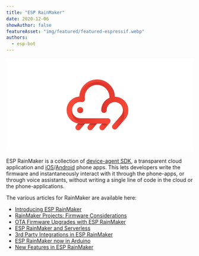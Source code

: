 ```yaml
---
title: "ESP RainMaker"
date: 2020-12-06
showAuthor: false
featureAsset: "img/featured/featured-espressif.webp"
authors:
  - esp-bot
---
```

![](img/esp-1.webp)

ESP RainMaker is a collection of [device-agent SDK](https://github.com/espressif/esp-rainmaker), a transparent cloud application and [iOS](https://apps.apple.com/us/app/esp-rainmaker/id1497491540)/[Android](https://play.google.com/store/apps/details?id=com.espressif.rainmaker&hl=en_IN) phone apps. This lets developers write the firmware and instantaneously interact with it through the phone-apps, or through voice assistants, without writing a single line of code in the cloud or the phone-applications.

The various articles for RainMaker are available here:

- [Introducing ESP RainMaker](https://medium.com/the-esp-journal/introducing-esp-rainmaker-8fa968bbb2de)
- [RainMaker Projects: Firmware Considerations](https://medium.com/the-esp-journal/rainmaker-projects-firmware-considerations-e50ee6d9271e)
- [OTA Firmware Upgrades with ESP RainMaker](https://medium.com/the-esp-journal/ota-firmware-upgrades-with-esp-rainmaker-99bf48e80288)
- [ESP RainMaker and Serverless](https://medium.com/the-esp-journal/esp-rainmaker-and-serverless-d144d8a71987)
- [3rd Party Integrations in ESP RainMaker](https://medium.com/the-esp-journal/3rd-party-integrations-in-esp-rainmaker-3ea4df6afa3)
- [ESP RainMaker now in Arduino](https://medium.com/the-esp-journal/esp-rainmaker-now-in-arduino-cf1474526172)
- [New Features in ESP RainMaker](https://medium.com/the-esp-journal/new-features-in-esp-rainmaker-cdb4a2f3fdc3)
